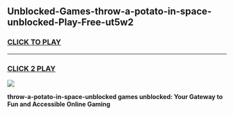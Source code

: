 
## Unblocked-Games-throw-a-potato-in-space-unblocked-Play-Free-ut5w2
<h3>
<a href="https://premium76.site?title=throw-a-potato-in-space-unblocked&ref=23A">CLICK TO PLAY</a></h3>
<hr>

<h3>
<a href="https://premium76.site?title=throw-a-potato-in-space-unblocked&ref=23A">CLICK 2 PLAY</a>
  
</h3>

<a href="https://premium76.site?title=throw-a-potato-in-space-unblocked&ref=23A"><img src="https://clearcache.store/games.png"></a>


**throw-a-potato-in-space-unblocked games unblocked: Your Gateway to Fun and Accessible Online Gaming**
